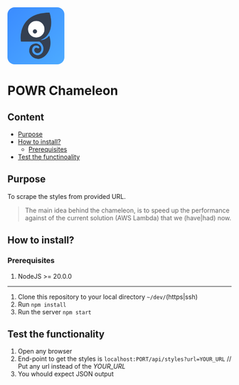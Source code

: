 <img src="./Icon.png" width="128" style="border-radius: 16px;">

# POWR Chameleon

## Content
- [Purpose](#purpose)
- [How to install?](#how-to-install%20F)
    - [Prerequisites](#prerequisites)
- [Test the functinoality](#test-the-functionality)

## Purpose
To scrape the styles from provided URL.

> The main idea behind the chameleon, is to speed up the performance against of the current solution (AWS Lambda) that we (have|had) now.

## How to install?

### Prerequisites
1. NodeJS >= 20.0.0

<hr>

1. Clone this repository to your local directory `~/dev/`(https|ssh)
2. Run ```npm install```
3. Run the server ```npm start```

## Test the functionality

1. Open any browser
2. End-point to get the styles is `localhost:PORT/api/styles?url=YOUR_URL` // Put any url instead of the _YOUR_URL_
3. You whould expect JSON output
